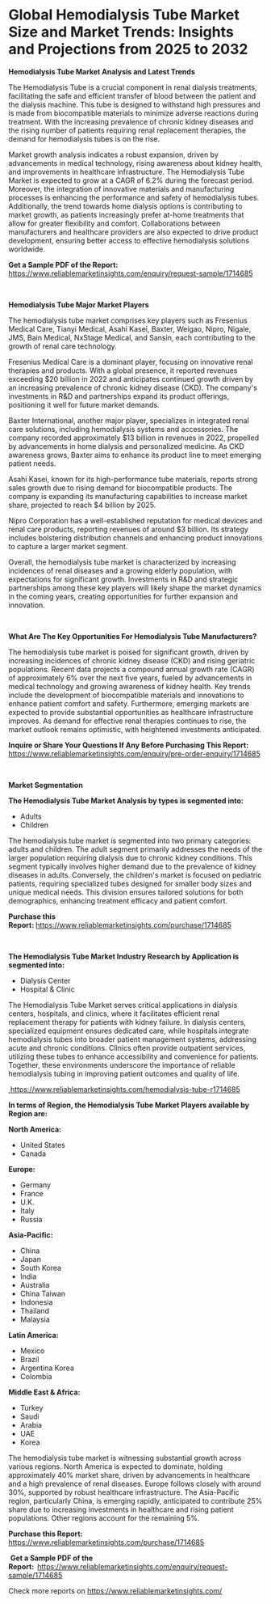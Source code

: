 <p><h1>Global Hemodialysis Tube Market Size and Market Trends: Insights and Projections from 2025 to 2032</h1></p><p><strong>Hemodialysis Tube Market Analysis and Latest Trends</strong></p>
<p><p>The Hemodialysis Tube is a crucial component in renal dialysis treatments, facilitating the safe and efficient transfer of blood between the patient and the dialysis machine. This tube is designed to withstand high pressures and is made from biocompatible materials to minimize adverse reactions during treatment. With the increasing prevalence of chronic kidney diseases and the rising number of patients requiring renal replacement therapies, the demand for hemodialysis tubes is on the rise.</p><p>Market growth analysis indicates a robust expansion, driven by advancements in medical technology, rising awareness about kidney health, and improvements in healthcare infrastructure. The Hemodialysis Tube Market is expected to grow at a CAGR of 6.2% during the forecast period. Moreover, the integration of innovative materials and manufacturing processes is enhancing the performance and safety of hemodialysis tubes. Additionally, the trend towards home dialysis options is contributing to market growth, as patients increasingly prefer at-home treatments that allow for greater flexibility and comfort. Collaborations between manufacturers and healthcare providers are also expected to drive product development, ensuring better access to effective hemodialysis solutions worldwide.</p></p>
<p><strong>Get a Sample PDF of the Report:&nbsp;</strong> <a href="https://www.reliablemarketinsights.com/enquiry/request-sample/1714685?utm_campaign=3293&utm_medium=2&utm_source=Github&utm_content=ia&utm_term=28032025&utm_id=hemodialysis-tube">https://www.reliablemarketinsights.com/enquiry/request-sample/1714685</a></p>
<p>&nbsp;</p>
<p><strong>Hemodialysis Tube Major Market Players</strong></p>
<p><p>The hemodialysis tube market comprises key players such as Fresenius Medical Care, Tianyi Medical, Asahi Kasei, Baxter, Weigao, Nipro, Nigale, JMS, Bain Medical, NxStage Medical, and Sansin, each contributing to the growth of renal care technology.</p><p>Fresenius Medical Care is a dominant player, focusing on innovative renal therapies and products. With a global presence, it reported revenues exceeding $20 billion in 2022 and anticipates continued growth driven by an increasing prevalence of chronic kidney disease (CKD). The company's investments in R&D and partnerships expand its product offerings, positioning it well for future market demands.</p><p>Baxter International, another major player, specializes in integrated renal care solutions, including hemodialysis systems and accessories. The company recorded approximately $13 billion in revenues in 2022, propelled by advancements in home dialysis and personalized medicine. As CKD awareness grows, Baxter aims to enhance its product line to meet emerging patient needs.</p><p>Asahi Kasei, known for its high-performance tube materials, reports strong sales growth due to rising demand for biocompatible products. The company is expanding its manufacturing capabilities to increase market share, projected to reach $4 billion by 2025.</p><p>Nipro Corporation has a well-established reputation for medical devices and renal care products, reporting revenues of around $3 billion. Its strategy includes bolstering distribution channels and enhancing product innovations to capture a larger market segment.</p><p>Overall, the hemodialysis tube market is characterized by increasing incidences of renal diseases and a growing elderly population, with expectations for significant growth. Investments in R&D and strategic partnerships among these key players will likely shape the market dynamics in the coming years, creating opportunities for further expansion and innovation.</p></p>
<p>&nbsp;</p>
<p><strong>What Are The Key Opportunities For Hemodialysis Tube Manufacturers?</strong></p>
<p><p>The hemodialysis tube market is poised for significant growth, driven by increasing incidences of chronic kidney disease (CKD) and rising geriatric populations. Recent data projects a compound annual growth rate (CAGR) of approximately 6% over the next five years, fueled by advancements in medical technology and growing awareness of kidney health. Key trends include the development of biocompatible materials and innovations to enhance patient comfort and safety. Furthermore, emerging markets are expected to provide substantial opportunities as healthcare infrastructure improves. As demand for effective renal therapies continues to rise, the market outlook remains optimistic, with heightened investments anticipated.</p></p>
<p><strong>Inquire or Share Your Questions If Any Before Purchasing This Report:</strong> <a href="https://www.reliablemarketinsights.com/enquiry/pre-order-enquiry/1714685?utm_campaign=3293&utm_medium=2&utm_source=Github&utm_content=ia&utm_term=28032025&utm_id=hemodialysis-tube">https://www.reliablemarketinsights.com/enquiry/pre-order-enquiry/1714685</a></p>
<p>&nbsp;</p>
<p><strong>Market Segmentation</strong></p>
<p><strong>The Hemodialysis Tube Market Analysis by types is segmented into:</strong></p>
<p><ul><li>Adults</li><li>Children</li></ul></p>
<p><p>The hemodialysis tube market is segmented into two primary categories: adults and children. The adult segment primarily addresses the needs of the larger population requiring dialysis due to chronic kidney conditions. This segment typically involves higher demand due to the prevalence of kidney diseases in adults. Conversely, the children's market is focused on pediatric patients, requiring specialized tubes designed for smaller body sizes and unique medical needs. This division ensures tailored solutions for both demographics, enhancing treatment efficacy and patient comfort.</p></p>
<p><strong>Purchase this Report:&nbsp;</strong><a href="https://www.reliablemarketinsights.com/purchase/1714685?utm_campaign=3293&utm_medium=2&utm_source=Github&utm_content=ia&utm_term=28032025&utm_id=hemodialysis-tube">https://www.reliablemarketinsights.com/purchase/1714685</a></p>
<p>&nbsp;</p>
<p><strong>The Hemodialysis Tube Market Industry Research by Application is segmented into:</strong></p>
<p><ul><li>Dialysis Center</li><li>Hospital & Clinic</li></ul></p>
<p><p>The Hemodialysis Tube Market serves critical applications in dialysis centers, hospitals, and clinics, where it facilitates efficient renal replacement therapy for patients with kidney failure. In dialysis centers, specialized equipment ensures dedicated care, while hospitals integrate hemodialysis tubes into broader patient management systems, addressing acute and chronic conditions. Clinics often provide outpatient services, utilizing these tubes to enhance accessibility and convenience for patients. Together, these environments underscore the importance of reliable hemodialysis tubing in improving patient outcomes and quality of life.</p></p>
<p><a href="https://www.reliablemarketinsights.com/hemodialysis-tube-r1714685?utm_campaign=3293&utm_medium=2&utm_source=Github&utm_content=ia&utm_term=28032025&utm_id=hemodialysis-tube">&nbsp;https://www.reliablemarketinsights.com/hemodialysis-tube-r1714685</a></p>
<p><strong>In terms of Region, the Hemodialysis Tube Market Players available by Region are:</strong></p>
<p>
    <p> <strong> North America: </strong>
        <ul>
            <li>United States</li>
            <li>Canada</li>
        </ul>
        </p> 
    <p> <strong> Europe: </strong>
        <ul>
            <li>Germany</li>
            <li>France</li>
            <li>U.K.</li>
            <li>Italy</li>
            <li>Russia</li>
        </ul>
        </p> 
    <p> <strong> Asia-Pacific: </strong>
        <ul>
            <li>China</li>
            <li>Japan</li>
            <li>South Korea</li>
            <li>India</li>
            <li>Australia</li>
            <li>China Taiwan</li>
            <li>Indonesia</li>
            <li>Thailand</li>
            <li>Malaysia</li>
        </ul>
        </p> 
    <p> <strong> Latin America: </strong>
        <ul>
            <li>Mexico</li>
            <li>Brazil</li>
            <li>Argentina Korea</li>
            <li>Colombia</li>
        </ul>
        </p> 
    <p> <strong> Middle East & Africa: </strong>
        <ul>
            <li>Turkey</li>
            <li>Saudi</li>
            <li>Arabia</li>
            <li>UAE</li>
            <li>Korea</li>
        </ul>
    </p>
    </p>
<p><p>The hemodialysis tube market is witnessing substantial growth across various regions. North America is expected to dominate, holding approximately 40% market share, driven by advancements in healthcare and a high prevalence of renal diseases. Europe follows closely with around 30%, supported by robust healthcare infrastructure. The Asia-Pacific region, particularly China, is emerging rapidly, anticipated to contribute 25% share due to increasing investments in healthcare and rising patient populations. Other regions account for the remaining 5%.</p></p>
<p><strong>Purchase this Report: </strong><a href="https://www.reliablemarketinsights.com/purchase/1714685?utm_campaign=3293&utm_medium=2&utm_source=Github&utm_content=ia&utm_term=28032025&utm_id=hemodialysis-tube">https://www.reliablemarketinsights.com/purchase/1714685</a></p>
<p>&nbsp;<strong>Get a Sample PDF of the Report:&nbsp;&nbsp;</strong><a href="https://www.reliablemarketinsights.com/enquiry/request-sample/1714685?utm_campaign=3293&utm_medium=2&utm_source=Github&utm_content=ia&utm_term=28032025&utm_id=hemodialysis-tube">https://www.reliablemarketinsights.com/enquiry/request-sample/1714685</a></p>
<p><strong></strong></p>
<p>Check more reports on <a href="https://www.reliablemarketinsights.com/?utm_campaign=3293&utm_medium=2&utm_source=Github&utm_content=ia&utm_term=28032025&utm_id=hemodialysis-tube">https://www.reliablemarketinsights.com/</a></p>